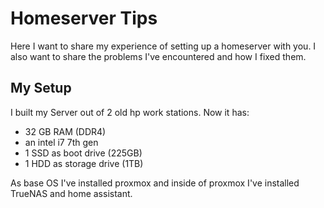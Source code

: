 # Homeserver Tips
Here I want to share my experience of setting up a homeserver with you. I also want to share the problems I've encountered and how I fixed them.

## My Setup
I built my Server out of 2 old hp work stations. Now it has:
 - 32 GB RAM (DDR4)
 - an intel i7 7th gen
 - 1 SSD as boot drive (225GB)
 - 1 HDD as storage drive (1TB)
 
As base OS I've installed proxmox and inside of proxmox I've installed TrueNAS and home assistant.